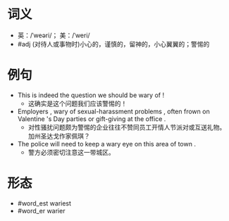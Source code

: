 # 词义
- 英：/ˈweəri/； 美：/ˈweri/
- #adj (对待人或事物时)小心的，谨慎的，留神的，小心翼翼的；警惕的
# 例句
- This is indeed the question we should be wary of !
	- 这确实是这个问题我们应该警惕的！
- Employers , wary of sexual-harassment problems , often frown on Valentine 's Day parties or gift-giving at the office .
	- 对性骚扰问题颇为警惕的企业往往不赞同员工开情人节派对或互送礼物。加州圣达戈作家佩琪？
- The police will need to keep a wary eye on this area of town .
	- 警方必须密切注意这一带城区。
# 形态
- #word_est wariest
- #word_er warier
